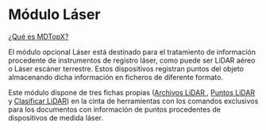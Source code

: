 # Módulo Láser

[¿Qué es MDTopX?](../introduccion/mdtopx.md)

El módulo opcional Láser está destinado para el tratamiento de información procedente de instrumentos de registro láser, como puede ser LiDAR aéreo o Láser escáner terrestre. Estos dispositivos registran puntos del objeto almacenando dicha información en ficheros de diferente formato.

 Este módulo dispone de tres fichas propias \([Archivos LiDAR ](../fichas-de-herramientas/ficha-de-herramientas-archivos-lidar/), [Puntos LiDAR ](../fichas-de-herramientas/ficha-de-herramientas-puntos-lidar/)y [Clasificar LiDAR](../fichas-de-herramientas/ficha-de-herramientas-clasificar-lidar.md)\) en la cinta de herramientas con los comandos exclusivos para los documentos con información de puntos procedentes de dispositivos de medida láser.

